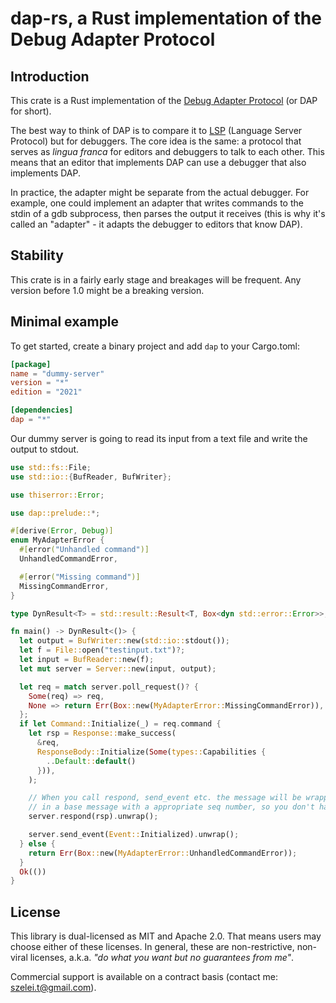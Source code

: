 # dap-rs, a Rust implementation of the Debug Adapter Protocol

## Introduction

This crate is a Rust implementation of the [Debug Adapter Protocol][1] (or DAP for short).

The best way to think of DAP is to compare it to [LSP][2] (Language Server Protocol) but
for debuggers. The core idea is the same: a protocol that serves as *lingua franca*
for editors and debuggers to talk to each other. This means that an editor that implements
DAP can use a debugger that also implements DAP.

In practice, the adapter might be separate from the actual debugger. For example, one could
implement an adapter that writes commands to the stdin of a gdb subprocess, then parses
the output it receives (this is why it's called an "adapter" - it adapts the debugger to
editors that know DAP).

## Stability

This crate is in a fairly early stage and breakages will be frequent. Any version before
1.0 might be a breaking version.

## Minimal example

To get started, create a binary project and add `dap` to your Cargo.toml:

```toml
[package]
name = "dummy-server"
version = "*"
edition = "2021"

[dependencies]
dap = "*"
```

Our dummy server is going to read its input from a text file and write the output to stdout.

```rust
use std::fs::File;
use std::io::{BufReader, BufWriter};

use thiserror::Error;

use dap::prelude::*;

#[derive(Error, Debug)]
enum MyAdapterError {
  #[error("Unhandled command")]
  UnhandledCommandError,

  #[error("Missing command")]
  MissingCommandError,
}

type DynResult<T> = std::result::Result<T, Box<dyn std::error::Error>>;

fn main() -> DynResult<()> {
  let output = BufWriter::new(std::io::stdout());
  let f = File::open("testinput.txt")?;
  let input = BufReader::new(f);
  let mut server = Server::new(input, output);

  let req = match server.poll_request()? {
    Some(req) => req,
    None => return Err(Box::new(MyAdapterError::MissingCommandError)),
  };
  if let Command::Initialize(_) = req.command {
    let rsp = Response::make_success(
      &req,
      ResponseBody::Initialize(Some(types::Capabilities {
        ..Default::default()
      })),
    );

    // When you call respond, send_event etc. the message will be wrapped
    // in a base message with a appropriate seq number, so you don't have to keep track of that yourself
    server.respond(rsp).unwrap();

    server.send_event(Event::Initialized).unwrap();
  } else {
    return Err(Box::new(MyAdapterError::UnhandledCommandError));
  }
  Ok(())
}
```

## License

This library is dual-licensed as MIT and Apache 2.0. That means users may choose either of these
licenses. In general, these are non-restrictive, non-viral licenses, a.k.a. *"do what you want
but no guarantees from me"*.

Commercial support is available on a contract basis (contact me: szelei.t@gmail.com).

[1]: https://microsoft.github.io/debug-adapter-protocol/
[2]: https://microsoft.github.io/language-server-protocol/
[3]: https://microsoft.github.io/debug-adapter-protocol/specification#Requests